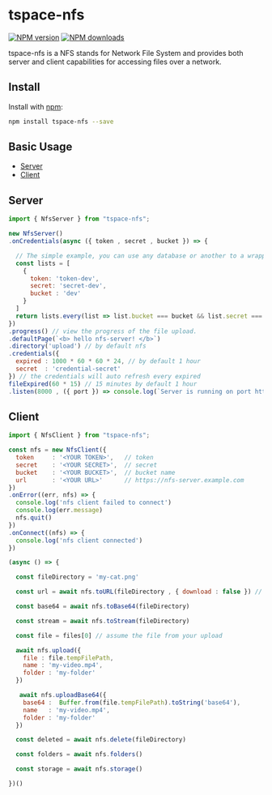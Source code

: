 # tspace-nfs

[![NPM version](https://img.shields.io/npm/v/tspace-nfs.svg)](https://www.npmjs.com)
[![NPM downloads](https://img.shields.io/npm/dm/tspace-nfs.svg)](https://www.npmjs.com)

tspace-nfs is a NFS stands for Network File System and provides both server and client capabilities for accessing files over a network.

## Install

Install with [npm](https://www.npmjs.com/):

```sh
npm install tspace-nfs --save

```
## Basic Usage
- [Server](#server)
- [Client](#client)

## Server
```js
import { NfsServer } from "tspace-nfs";

new NfsServer()
.onCredentials(async ({ token , secret , bucket }) => {

  // The simple example, you can use any database or another to a wrapper check the credentials.
  const lists = [
    {
      token: 'token-dev',
      secret: 'secret-dev',
      bucket : 'dev'
    }
  ]
  return lists.every(list => list.bucket === bucket && list.secret === secret && list.token === token)
})
.progress() // view the progress of the file upload.
.defaultPage(`<b> hello nfs-server! </b>`)
.directory('upload') // by default nfs
.credentials({
  expired : 1000 * 60 * 60 * 24, // by default 1 hour
  secret  : 'credential-secret'
}) // the credentials will auto refresh every expired
fileExpired(60 * 15) // 15 minutes by default 1 hour
.listen(8000 , ({ port }) => console.log(`Server is running on port http://localhost:${port}`))

```
## Client
```js
import { NfsClient } from "tspace-nfs";

const nfs = new NfsClient({
  token     : '<YOUR TOKEN>',   // token
  secret    : '<YOUR SECRET>',  // secret
  bucket    : '<YOUR BUCKET>',  // bucket name
  url       : '<YOUR URL>'      // https://nfs-server.example.com
})
.onError((err, nfs) => {
  console.log('nfs client failed to connect')
  console.log(err.message)
  nfs.quit()
})
.onConnect((nfs) => {
  console.log('nfs client connected')
})

(async () => {

  const fileDirectory = 'my-cat.png'

  const url = await nfs.toURL(fileDirectory , { download : false }) // default download true

  const base64 = await nfs.toBase64(fileDirectory)

  const stream = await nfs.toStream(fileDirectory)

  const file = files[0] // assume the file from your upload

  await nfs.upload({
    file : file.tempFilePath,
    name : 'my-video.mp4',
    folder : 'my-folder'
  })

   await nfs.uploadBase64({
    base64 :  Buffer.from(file.tempFilePath).toString('base64'),
    name   : 'my-video.mp4',
    folder : 'my-folder'
  })

  const deleted = await nfs.delete(fileDirectory)

  const folders = await nfs.folders()

  const storage = await nfs.storage()

})()

```
